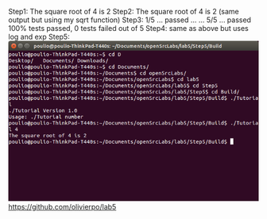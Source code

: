 Step1: The square root of 4 is 2
Step2: The square root of 4 is 2 (same output but using my sqrt function)
Step3: 1/5 ... passed
...
...
5/5 ... passed
100% tests passed, 0 tests failed out of 5
Step4: same as above but uses log and exp
Step5:![scrn](./images/lab5scrn.png) 
https://github.com/olivierpo/lab5
